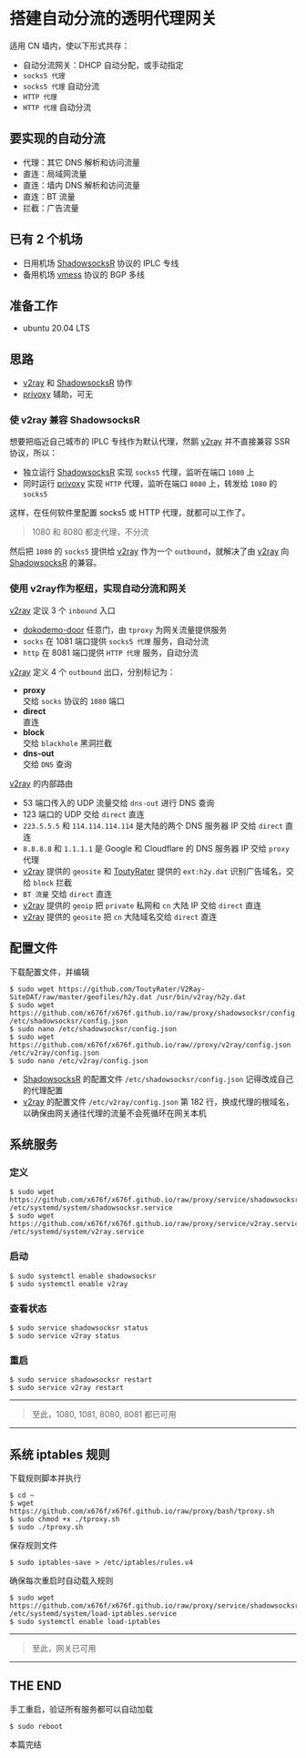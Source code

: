 # 搭建自动分流的透明代理网关

适用 CN 墙内，使以下形式共存：

- 自动分流网关：DHCP 自动分配，或手动指定
- `socks5 代理`
- `socks5 代理` 自动分流
- `HTTP 代理`
- `HTTP 代理` 自动分流


## 要实现的自动分流

- 代理：其它 DNS 解析和访问流量
- 直连：局域网流量
- 直连：墙内 DNS 解析和访问流量
- 直连：BT 流量
- 拦截：广告流量


## 已有 2 个机场

- 日用机场 [ShadowsocksR] 协议的 IPLC 专线
- 备用机场 [vmess] 协议的 BGP 多线


## 准备工作

- ubuntu 20.04 LTS


## 思路

- [v2ray] 和 [ShadowsocksR] 协作
- [privoxy] 辅助，可无

### 使 v2ray 兼容 ShadowsocksR

想要把临近自己城市的 IPLC 专线作为默认代理，然鹅 [v2ray] 并不直接兼容 SSR 协议，所以：

- 独立运行 [ShadowsocksR] 实现 `socks5` 代理，监听在端口 `1080` 上
- 同时运行 [privoxy] 实现 `HTTP` 代理，监听在端口 `8080` 上，转发给 `1080` 的 `socks5`

这样，在任何软件里配置 socks5 或 HTTP 代理，就都可以工作了。

> 1080 和 8080 都走代理，不分流

然后把 `1080` 的 `socks5` 提供给 [v2ray] 作为一个 `outbound`，就解决了由 [v2ray] 向 [ShadowsocksR] 的兼容。


### 使用 v2ray作为枢纽，实现自动分流和网关

[v2ray] 定议 3 个 `inbound` 入口

- [dokodemo-door] 任意门，由 `tproxy` 为网关流量提供服务
- `socks` 在 1081 端口提供 `socks5 代理` 服务，自动分流
- `http` 在 8081 端口提供 `HTTP 代理` 服务，自动分流


[v2ray] 定义 4 个 `outbound` 出口，分别标记为：

- **proxy**<br>
  交给 `socks` 协议的 `1080` 端口
- **direct**<br>
  直连
- **block**<br>
  交给 `blackhole` 黑洞拦截
- **dns-out**<br>
  交给 `DNS` 查询


[v2ray] 的内部路由

- 53 端口传入的 UDP 流量交给 `dns-out` 进行 DNS 查询
- 123 端口的 UDP 交给 `direct` 直连
- `223.5.5.5` 和 `114.114.114.114` 是大陆的两个 DNS 服务器 IP 交给 `direct` 直连
- `8.8.8.8` 和 `1.1.1.1` 是 Google 和 Cloudflare 的 DNS 服务器 IP 交给 `proxy` 代理
- [v2ray] 提供的 `geosite` 和 [ToutyRater] 提供的 `ext:h2y.dat` 识别广告域名，交给 `block` 拦截
- `BT 流量` 交给 `direct` 直连
- [v2ray] 提供的 `geoip` 把 `private` 私网和 `cn` 大陆 IP 交给 `direct` 直连
- [v2ray] 提供的 `geosite` 把 `cn` 大陆域名交给 `direct` 直连


## 配置文件

下载配置文件，并编辑

```console
$ sudo wget https://github.com/ToutyRater/V2Ray-SiteDAT/raw/master/geofiles/h2y.dat /usr/bin/v2ray/h2y.dat
$ sudo wget https://github.com/x676f/x676f.github.io/raw/proxy/shadowsocksr/config.json /etc/shadowsocksr/config.json
$ sudo nano /etc/shadowsocksr/config.json
$ sudo wget https://github.com/x676f/x676f.github.io/raw//proxy/v2ray/config.json /etc/v2ray/config.json
$ sudo nano /etc/v2ray/config.json
```

- [ShadowsocksR] 的配置文件 `/etc/shadowsocksr/config.json` 记得改成自己的代理配置
- [v2ray] 的配置文件 `/etc/v2ray/config.json` 第 182 行，换成代理的根域名，以确保由网关通往代理的流量不会死循环在网关本机


## 系统服务

### 定义

```console
$ sudo wget https://github.com/x676f/x676f.github.io/raw/proxy/service/shadowsocksr.service /etc/systemd/system/shadowsocksr.service
$ sudo wget https://github.com/x676f/x676f.github.io/raw/proxy/service/v2ray.service /etc/systemd/system/v2ray.service
```

### 启动

```console
$ sudo systemctl enable shadowsocksr
$ sudo systemctl enable v2ray
```

### 查看状态

```console
$ sudo service shadowsocksr status
$ sudo service v2ray status
```

### 重启

```console
$ sudo service shadowsocksr restart
$ sudo service v2ray restart
```

---
> 至此，1080, 1081, 8080, 8081 都已可用
---

## 系统 iptables 规则

下载规则脚本并执行

```console
$ cd ~
$ wget https://github.com/x676f/x676f.github.io/raw/proxy/bash/tproxy.sh
$ sudo chmod +x ./tproxy.sh
$ sudo ./tproxy.sh
```

保存规则文件

```console
$ sudo iptables-save > /etc/iptables/rules.v4
```

确保每次重启时自动载入规则

```console
$ sudo wget https://github.com/x676f/x676f.github.io/raw/proxy/service/shadowsocksr.service /etc/systemd/system/load-iptables.service
$ sudo systemctl enable load-iptables
```

---
> 至此，网关已可用
---

## THE END

手工重启，验证所有服务都可以自动加载

```console
$ sudo reboot
```

本篇完结


[v2ray]: https://www.v2ray.com
[dokodemo-door]: https://www.v2ray.com/chapter_02/protocols/dokodemo.html
[vmess]: https://www.v2ray.com/chapter_02/protocols/vmess.html
[ShadowsocksR]: https://github.com/shadowsocksrr/shadowsocksr
[privoxy]: https://www.privoxy.org/
[ToutyRater]: https://github.com/ToutyRater
